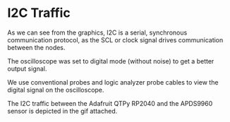 # I2C Traffic #

As we can see from the graphics, I2C is a serial, synchronous communication protocol, as the SCL or clock signal drives communication between the nodes.

The oscilloscope was set to digital mode (without noise) to get a better output signal.

We use conventional probes and logic analyzer probe cables to view the digital signal on the oscilloscope.

The I2C traffic between the Adafruit QTPy RP2040 and the APDS9960 sensor is depicted in the gif attached.



